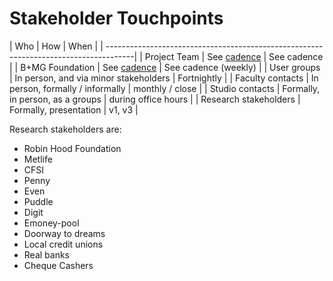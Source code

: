 # Stakeholder Touchpoints

| Who 					        | How 				        		            	| When		             |
| -------------------------------------------------------------------------------------|
| Project Team			    | See [cadence](link.com)	             	| See cadence	      	 |
| B+MG Foundation		   	| See [cadence](link.com)		            | See cadence (weekly) |
| User groups		    		| In person, and via minor stakeholders | Fortnightly          |
| Faculty contacts	  	| In person, formally / informally    	| monthly / close	     |
| Studio contacts		  	| Formally, in person, as a groups 	    | during office hours  |
| Research stakeholders	| Formally, presentation		          	| v1, v3               |



Research stakeholders are:
- Robin Hood Foundation	
- Metlife					
- CFSI					
- Penny					
- Even					
- Puddle					
- Digit					
- Emoney-pool				
- Doorway to dreams		
- Local credit unions		
- Real banks				
- Cheque Cashers			

